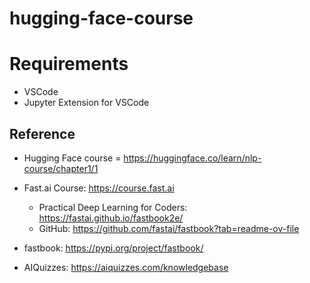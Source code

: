 


# hugging-face-course



# Requirements

* VSCode
* Jupyter Extension for VSCode



## Reference

* Hugging Face course = https://huggingface.co/learn/nlp-course/chapter1/1
* Fast.ai Course: https://course.fast.ai
    * Practical Deep Learning for Coders: https://fastai.github.io/fastbook2e/
    * GitHub: https://github.com/fastai/fastbook?tab=readme-ov-file

* fastbook: https://pypi.org/project/fastbook/

* AIQuizzes: https://aiquizzes.com/knowledgebase
